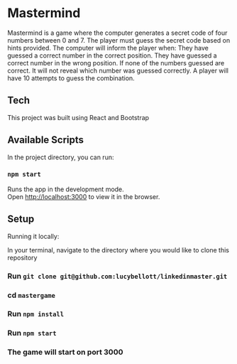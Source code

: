 # Mastermind

Mastermind is a game where the computer generates a secret code of four numbers between 0 and 7. The player must guess the secret code based on hints provided. The computer will inform the player when:
They have guessed a correct number in the correct position.
They have guessed a correct number in the wrong position. 
If none of the numbers guessed are correct. 
It will not reveal which number was guessed correctly.
A player will have 10 attempts to guess the combination.

## Tech 

This project was built using React and Bootstrap

## Available Scripts

In the project directory, you can run:

### `npm start`

Runs the app in the development mode.\
Open [http://localhost:3000](http://localhost:3000) to view it in the browser.

## Setup

Running it locally:

In your terminal, navigate to the directory where you would like to clone this repository

### Run `git clone git@github.com:lucybellott/linkedinmaster.git`
### cd  `mastergame`
### Run `npm install`
### Run `npm start`
### The game will start on port 3000




